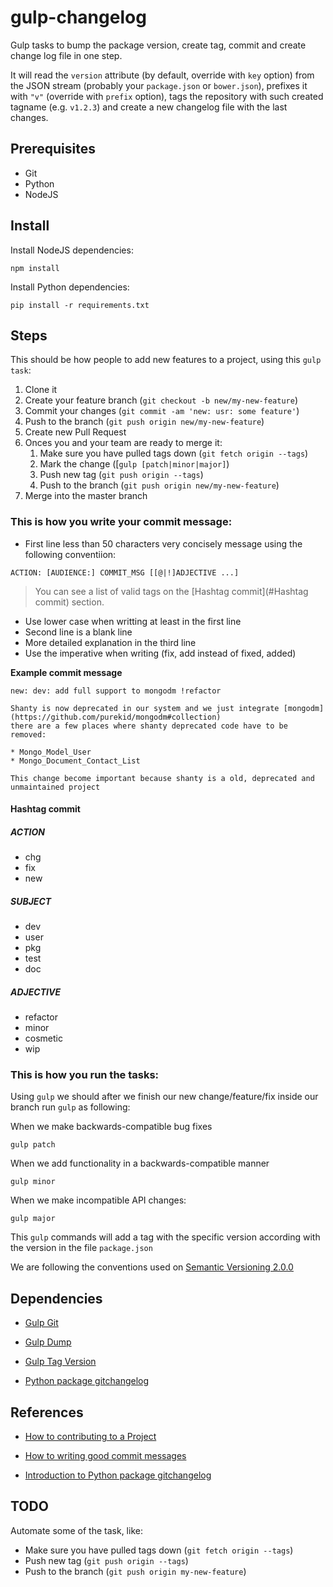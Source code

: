 gulp-changelog
==============

Gulp tasks to bump the package version, create tag, commit and create change log file in one step.

It will read the `version` attribute (by default, override with `key` option) from the JSON stream (probably your `package.json` or `bower.json`), prefixes it with `"v"` (override with `prefix` option), tags the repository with such created tagname (e.g. `v1.2.3`) and create a new changelog file with the last changes.

## Prerequisites

* Git
* Python
* NodeJS

## Install

Install NodeJS dependencies:

```
npm install
```
Install Python dependencies:

```
pip install -r requirements.txt
```

## Steps

This should be how people to add new features to a project, using this `gulp task`:

1. Clone it
2. Create your feature branch (`git checkout -b new/my-new-feature`)
3. Commit your changes (`git commit -am 'new: usr: some feature'`)
4. Push to the branch (`git push origin new/my-new-feature`)
5. Create new Pull Request
6. Onces you and your team are ready to merge it:
    1. Make sure you have pulled tags down (`git fetch origin --tags`)
	2. Mark the change ([`gulp [patch|minor|major]`)
    3. Push new tag (`git push origin --tags`)
	4. Push to the branch (`git push origin new/my-new-feature`)
7. Merge into the master branch

### This is how you write your commit message:

* First line less than 50 characters very concisely message using the following conventiion:

```
ACTION: [AUDIENCE:] COMMIT_MSG [[@|!]ADJECTIVE ...]
```

> You can see a list of valid tags on the [Hashtag commit](#Hashtag commit) section.

* Use lower case when writting at least in the first line
* Second line is a blank line
* More detailed explanation in the third line
* Use the imperative when writing (fix, add instead of fixed, added)

**Example commit message**

```
new: dev: add full support to mongodm !refactor

Shanty is now deprecated in our system and we just integrate [mongodm](https://github.com/purekid/mongodm#collection)
there are a few places where shanty deprecated code have to be removed:

* Mongo_Model_User
* Mongo_Document_Contact_List

This change become important because shanty is a old, deprecated and unmaintained project
```

<a name="Hashtag commit"></a>
#### Hashtag commit

##### ACTION

* chg
* fix
* new

##### SUBJECT

* dev
* user
* pkg
* test
* doc

##### ADJECTIVE

* refactor
* minor
* cosmetic
* wip

### This is how you run the tasks:

Using `gulp` we should after we finish our new change/feature/fix inside our branch run `gulp` as following:

When we make backwards-compatible bug fixes

```
gulp patch
```

When we add functionality in a backwards-compatible manner

```
gulp minor
```

When we make incompatible API changes:

```
gulp major
```

This `gulp` commands will add a tag with the specific version according with the version in the file `package.json`

We are following the conventions used on [Semantic Versioning 2.0.0](http://semver.org/)

Dependencies
------------

* [Gulp Git](https://github.com/stevelacy/gulp-git)
* [Gulp Dump](https://github.com/stevelacy/gulp-bump)
* [Gulp Tag Version](https://github.com/ikari-pl/gulp-tag-version)

* [Python package gitchangelog](https://github.com/securactive/gitchangelog)

References
----------

* [How to contributing to a Project](http://git-scm.com/book/ch5-2.html)

* [How to writing good commit messages](https://github.com/erlang/otp/wiki/Writing-good-commit-messages)

* [Introduction to Python package gitchangelog](https://github.com/securactive/gitchangelog/blob/master/README.rst)

TODO
----

Automate some of the task, like:

* Make sure you have pulled tags down (`git fetch origin --tags`)
* Push new tag (`git push origin --tags`)
* Push to the branch (`git push origin my-new-feature`)